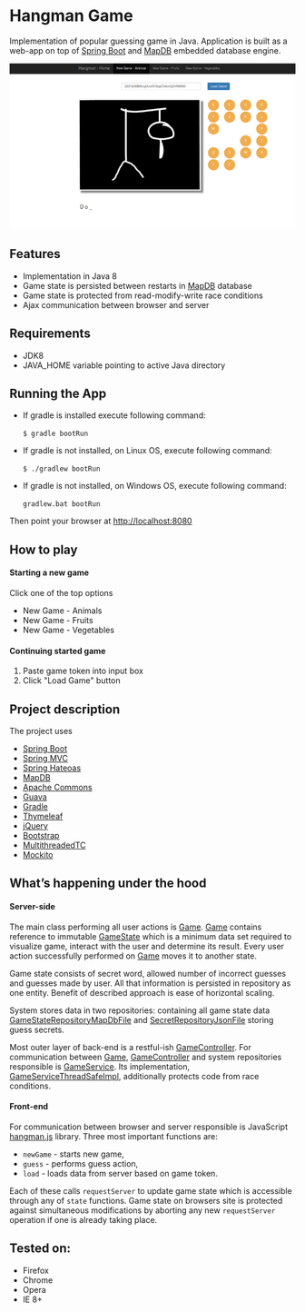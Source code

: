 # Hangman Game

Implementation of popular guessing game in Java. Application is built as a web-app on top of [Spring Boot] and [MapDB] embedded database engine.

<img src="screenshot.png" style="width:800px;"/>

## Features

* Implementation in Java 8
* Game state is persisted between restarts in [MapDB] database
* Game state is protected from read-modify-write race conditions
* Ajax communication between browser and server

## Requirements

 * JDK8
 * JAVA_HOME variable pointing to active Java directory

## Running the App

* If gradle is installed execute following command:

  `$ gradle bootRun`


* If gradle is not installed, on Linux OS, execute following command:

  `$ ./gradlew bootRun`


* If gradle is not installed, on Windows OS, execute following command:

  `gradlew.bat bootRun`

Then point your browser at [http://localhost:8080]

## How to play

#### Starting a new game
Click one of the top options
* New Game - Animals
* New Game - Fruits
* New Game - Vegetables

#### Continuing started game
1. Paste game token into input box
2. Click "Load Game" button

## Project description

The project uses
* [Spring Boot]
* [Spring MVC]
* [Spring Hateoas]
* [MapDB]
* [Apache Commons]
* [Guava]
* [Gradle]
* [Thymeleaf]
* [jQuery]
* [Bootstrap]
* [MultithreadedTC]
* [Mockito]

## What’s happening under the hood

#### Server-side

The main class performing all user actions is [Game]. [Game] contains reference to immutable [GameState] which is a minimum data set required to visualize game, interact with the user and determine its result. Every user action successfully performed on [Game] moves it to another state.

Game state consists of secret word, allowed number of incorrect guesses and guesses made by user.
All that information is persisted in repository as one entity. Benefit of described approach is ease of horizontal scaling.

System stores data in two repositories: containing all game state data [GameStateRepositoryMapDbFile] and
[SecretRepositoryJsonFile] storing guess secrets.

Most outer layer of back-end is a restful-ish [GameController]. For communication between [Game], [GameController]
and system repositories responsible is [GameService]. Its  implementation, [GameServiceThreadSafeImpl], additionally protects code
from race conditions.

#### Front-end

For communication between browser and server responsible is JavaScript [hangman.js] library. Three most important functions are:
* `newGame` - starts new game,
* `guess` - performs guess action,
* `load` - loads data from server based on game token.

Each of these calls `requestServer` to update game state which is accessible through any of `state` functions. Game state on browsers site is protected against simultaneous modifications by aborting any new `requestServer` operation if one is already taking place.


## Tested on:

* Firefox
* Chrome
* Opera
* IE 8+



[Spring Boot]:http://projects.spring.io/spring-boot
[Spring MVC]:http://projects.spring.io/spring-framework/
[Spring Hateoas]:http://projects.spring.io/spring-hateoas
[MapDB]:http://www.mapdb.org
[Apache Commons]:http://commons.apache.org
[Guava]:https://github.com/google/guava
[Gradle]:https://gradle.org
[Thymeleaf]:http://www.thymeleaf.org
[jQuery]:http://jquery.com
[Bootstrap]:http://getbootstrap.com
[MultithreadedTC]:http://www.cs.umd.edu/projects/PL/multithreadedtc
[Mockito]:http://mockito.org
[http://localhost:8080]:http://localhost:8080
[Game]:src/main/java/hangman/core/Game.java
[GameState]:src/main/java/hangman/core/state/GameState.java
[GameController]:src/main/java/hangman/web/GameController.java
[GameService]:src/main/java/hangman/core/GameService.java
[GameStateRepositoryMapDbFile]:src/main/java/hangman/core/state/repository/file/mapdb/GameStateRepositoryMapDbFile.java
[SecretRepositoryJsonFile]:src/main/java/hangman/core/secret/repository/file/json/SecretRepositoryJsonFile.java
[GameServiceThreadSafeImpl]:src/main/java/hangman/core/GameServiceThreadSafeImpl.java
[hangman.js]:src/main/resources/static/javascript/hangman.js
